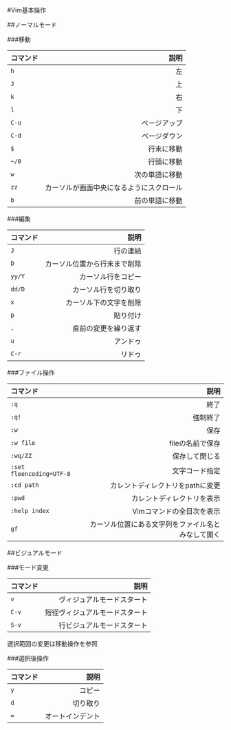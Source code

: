 #Vim基本操作

##ノーマルモード

###移動

|コマンド|説明|
|:-------|---:|
|`h`|左|
|`J`|上|
|`k`|右|
|`l`|下|
|`C-u`|ページアップ|
|`C-d`|ページダウン|
|`$`|行末に移動|
|`~/0`|行頭に移動|
|`w`|次の単語に移動|
|`zz`|カーソルが画面中央になるようにスクロール|
|`b`|前の単語に移動|

###編集

|コマンド|説明|
|:-------|---:|
|`J`|行の連結|
|`D`|カーソル位置から行末まで削除|
|`yy/Y`|カーソル行をコピー|
|`dd/D`|カーソル行を切り取り|
|`x`|カーソル下の文字を削除|
|`p`|貼り付け|
|`.`|直前の変更を繰り返す|
|`u`|アンドゥ|
|`C-r`|リドゥ|

###ファイル操作

|コマンド|説明|
|:-------|---:|
|`:q`|終了|
|`:q!`|強制終了|
|`:w`|保存|
|`:w file`|fileの名前で保存|
|`:wq/ZZ`|保存して閉じる|
|`:set fleencoding=UTF-8`|文字コード指定|
|`:cd path`|カレントディレクトリをpathに変更|
|`:pwd`|カレントディレクトリを表示|
|`:help index`|Vimコマンドの全目次を表示|
|`gf`|カーソル位置にある文字列をファイル名とみなして開く|



##ビジュアルモード

###モード変更

|コマンド|説明|
|:-------|---:|
|`v`|ヴィジュアルモードスタート|
|`C-v`|短径ヴィジュアルモードスタート|
|`S-v`|行ビジュアルモードスタート|

選択範囲の変更は移動操作を参照

###選択後操作

|コマンド|説明|
|:-------|---:|
|`y`|コピー|
|`d`|切り取り|
|`=`|オートインデント|

